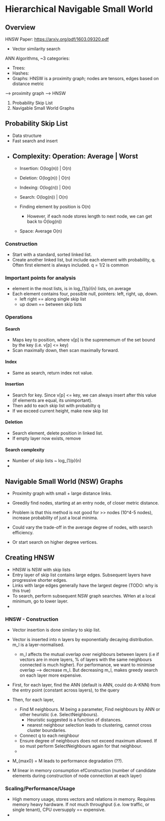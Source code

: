 # Hierarchical Navigable Small World
## Overview
HNSW Paper: https://arxiv.org/pdf/1603.09320.pdf
- Vector similarity search

ANN Algorithms, ~3 categories:
 - Trees:
 - Hashes:
 - Graphs: HNSW is a proximity graph; nodes are tensors, edges based on distance metric

--> proximity graph --> HNSW
  1. Probability Skip List
  2. Navigable Small World Graphs

## Probability Skip List
 - Data structure
 - Fast search and insert
 - Complexity:
     Operation: Average    | Worst 
   --------------------------------
   - Insertion: O(log(n))  | O(n)
   - Deletion:  O(log(n))  | O(n)
   - Indexing:  O(log(n))  | O(n)
   - Search:    O(log(n))  | O(n)

   - Finding element by position is O(n)
     - However, if each node stores length to next node, we can get back to O(log(n))
   - Space: Average O(n)
 
### Construction
  - Start with a standard, sorted linked list.
  - Create another linked list, but include each element with probability, q. Often first element is always included. q = 1/2 is common


### Important points for analysis
 - element in the most lists, is in log_(1/p)(n) lists, on average
 - Each element contains four, possible null, pointers: left, right, up, down. 
   - left right == along single skip list
   - up down == between skip lists

### Operations
#### Search
 - Maps key to position, where v[p] is the suprememum of the set bound by the key (i.e. v[p] <= key)
 - Scan maximally down, then scan maximally forward. 

#### Index
 - Same as search, return index not value.

#### Insertion
  - Search for key. Since v[p] <= key, we can always insert after this value (if elements are equal, its unimportant).
  - Then add to each skip list with probabilty q
  - If we exceed current height, make new skip list

#### Deletion
  - Search element, delete position in linked list.
  - If empty layer now exists, remove

#### Search complexity
 - Number of skip lists ~ log_(1/p)(n) 
 - 

## Navigable Small World (NSW) Graphs
 - Proximity graph with small + large distance links.
 - Greedily find nodes, starting at an entry node, of closer metric distance.
  
 - Problem is that this method is not good for >> nodes (10^4-5 nodes), increase probability of just a local minima.
 - Could vary the trade-off in the average degree of nodes, with search efficiency.
 - Or start search on higher degree vertices.

## Creating HNSW
 - HNSW is NSW with skip lists
 - Entry layer of skip list contains large edges. Subsequent layers have progressive shorter edges.
 - Links with large edges generally have the largest degree (TODO: why is this true)
 - To search, perform subsequent NSW graph searches. WHen at a local minimum, go to lower layer.
 - 

### HNSW - Construction
 - Vector insertion is done similary to skip list. 
 - Vector is inserted into n layers by exponentially decaying distribution. m_l is a layer-normalised. 
   - m_l affects the mutual overlap over neighbours between layers (i.e if vectors are in more layers, % of layers with the same neighbours connected is much higher).
     For performance, we want to minimise overlap --> decrease m_l. But decreasing m_l, makes greedy search on each layer more expensive.
 - First, for each layer, find the ANN (default is ANN, could do A-KNN)  from the entry point (constant across layers), to the query
 - Then, for each layer, 
   - Find M neighbours. M being a parameter, Find neighbours by ANN or other heuristic (i.e. SelectNeighbours).
     - Heuristic suggested is a function of distances. 
     - nearest neighbour selection leads to clustering, cannot cross cluster boundaries.
   - Connect q to each neighbour
   - Ensure degree of neighbours does not exceed maximum allowed. If so must perform SelectNeighbours again for that neighbour.
   -  

 - M_{max0} = M leads to performance degradation (??). 
 - M linear in memory consumption
 efConstruction (number of candidate elements during construction of node connection at each layer) 

### Scaling/Performance/Usage
 - High memory usage, stores vectors and relations in memory. Requires memory heavy hardware. If not much throughput (i.e. low traffic, or single tenant), CPU oversupply == expensive. 
 - 

